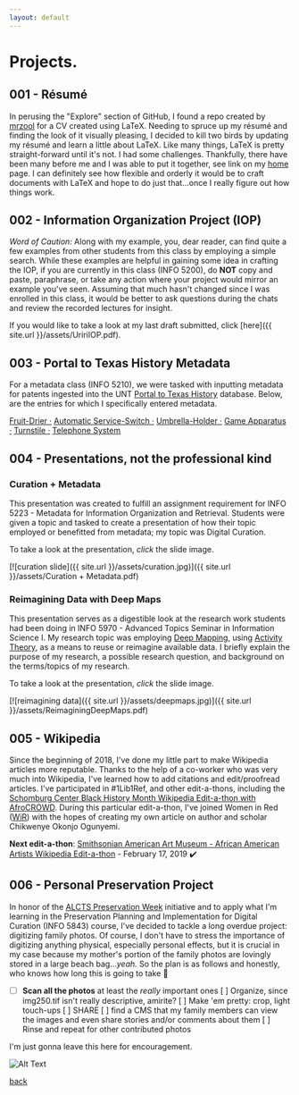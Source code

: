 ```yaml
---
layout: default
---
```

# Projects.

## 001 - Résumé

In perusing the "Explore" section of GitHub, I found a repo created by [mrzool](https://github.com/mrzool/cv-boilerplate) for a CV created using LaTeX. Needing to spruce up my résumé and finding the look of it visually pleasing, I decided to kill two birds by updating my résumé and learn a little about LaTeX. Like many things, LaTeX is pretty straight-forward until it's not. I had some challenges. Thankfully, there have been many before me and I was able to put it together, see link on my [home](aouriri.github.io) page. I can definitely see how flexible and orderly it would be to craft documents with LaTeX and hope to do just that...once I really figure out how things work.


## 002 - Information Organization Project (IOP)

*Word of Caution:* Along with my example, you, dear reader, can find quite a few examples from other students from this class by employing a simple search. While these examples are helpful in gaining some idea in crafting the IOP, if you are currently in this class (INFO 5200), do **NOT** copy and paste, paraphrase, or take any action where your project would mirror an example you've seen. Assuming that much hasn't changed since I was enrolled in this class, it would be better to ask questions during the chats and review the recorded lectures for insight.

If you would like to take a look at my last draft submitted, click [here]({{ site.url }}/assets/UririIOP.pdf).


## 003 - Portal to Texas History Metadata

For a metadata class (INFO 5210), we were tasked with inputting metadata for patents ingested into the UNT [Portal to Texas History](https://texashistory.unt.edu/) database. Below, are the entries for which I specifically entered metadata.

[Fruit-Drier ·](https://texashistory.unt.edu/ark:/67531/metapth858263/)
[Automatic Service-Switch ·](https://texashistory.unt.edu/ark:/67531/metapth858039/)
[Umbrella-Holder ·](https://texashistory.unt.edu/ark:/67531/metapth859640/)
[Game Apparatus ·](https://texashistory.unt.edu/ark:/67531/metapth858071/)
[Turnstile ·](https://texashistory.unt.edu/ark:/67531/metapth859511/)
[Telephone System](https://texashistory.unt.edu/ark:/67531/metapth859180/)


## 004 - Presentations, not the professional kind

### Curation + Metadata
This presentation was created to fulfill an assignment requirement for INFO 5223 - Metadata for Information Organization and Retrieval. Students were given a topic and tasked to create a presentation of how their topic employed or benefitted from metadata; my topic was Digital Curation.

To take a look at the presentation, *click* the slide image.

[![curation slide]({{ site.url }}/assets/curation.jpg)]({{ site.url }}/assets/Curation + Metadata.pdf)

### Reimagining Data with Deep Maps
This presentation serves as a digestible look at the research work students had been doing in INFO 5970 - Advanced Topics Seminar in Information Science I. My research topic was employing [Deep Mapping](https://en.wikipedia.org/wiki/Deep_map), using [Activity Theory](https://en.wikipedia.org/wiki/Activity_theory), as a means to reuse or reimagine available data. I briefly explain the purpose of my research, a possible research question, and background on the terms/topics of my research.

To take a look at the presentation, *click* the slide image.

[![reimagining data]({{ site.url }}/assets/deepmaps.jpg)]({{ site.url }}/assets/ReimaginingDeepMaps.pdf)


## 005 - Wikipedia 
Since the beginning of 2018, I've done my little part to make Wikipedia articles more reputable. Thanks to the help of a co-worker who was very much into Wikipedia, I've learned how to add citations and edit/proofread articles. I've participated in #1Lib1Ref, and other edit-a-thons, including the <a href="https://outreachdashboard.wmflabs.org/courses/AfroCROWD,_Schomburg_Center,_Wikimedia_NYC/Schomburg_Center_Black_History_Month_Wikipedia_Edit-a-thon_with_AfroCROWD_(February_16,_2019)/home">Schomburg Center Black History Month Wikipedia Edit-a-thon with AfroCROWD</a>. During this particular edit-a-thon, I've joined Women in Red ([WiR](https://en.wikipedia.org/wiki/Wikipedia:WikiProject_Women_in_Red)) with the hopes of creating my own article on author and scholar Chikwenye Okonjo Ogunyemi. 

**Next edit-a-thon**: [Smithsonian American Art Museum - African American Artists Wikipedia Edit-a-thon](https://en.wikipedia.org/wiki/Wikipedia:Meetup/DC/SAAM_African_American_Artists_Wikipedia_Edit-a-thon) - February 17, 2019 :heavy_check_mark:


## 006 - Personal Preservation Project
In honor of the [ALCTS Preservation Week](http://www.ala.org/alcts/preservationweek) initiative and to apply what I'm learning in the Preservation Planning and Implementation for Digital Curation (INFO 5843) course, I've decided to tackle a long overdue project: digitizing family photos. Of course, I don't have to stress the importance of digitizing anything physical, especially personal effects, but it is crucial in my case because my mother's portion of the family photos are lovingly stored in a large beach bag...*yeah.* So the plan is as follows and honestly, who knows how long this is going to take :grimacing:
- [ ] **Scan all the photos** at least the *really* important ones
[ ] Organize, since img250.tif isn't really descriptive, amirite?
[ ] Make 'em pretty: crop, light touch-ups
[ ] SHARE
[ ] find a CMS that my family members can view the images and even share stories and/or comments about them
[ ] Rinse and repeat for other contributed photos

I'm just gonna leave this here for encouragement. 

![Alt Text](https://media.giphy.com/media/cYA2ClBxQZuiQ/giphy.gif)


[back](./)

